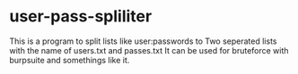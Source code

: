 # user-pass-spliliter

This is a program to split lists like user:passwords to
Two seperated lists with the name of users.txt and passes.txt
It can be used for bruteforce with burpsuite and somethings like it.
